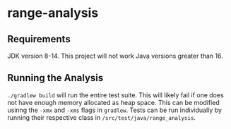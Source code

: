 # range-analysis

## Requirements

JDK version 8-14. This project will not work Java versions greater than 16.

## Running the Analysis

`./gradlew build` will run the entire test suite. This will likely fail if one does not have enough memory allocated as heap space. This can be modified usinng the `-xmx` and `-xms` flags in `gradlew`. Tests can be run individually by running their respective class in `/src/test/java/range_analysis`. 
